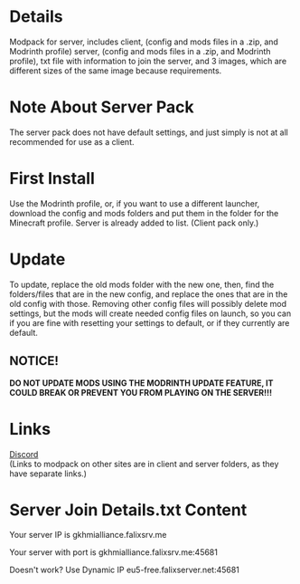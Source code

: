 # Details
Modpack for server, includes client, (config and mods files in a .zip, and Modrinth profile) server, (config and mods files in a .zip, and Modrinth profile), txt file with information to join the server, and 3 images, which are different sizes of the same image because requirements.
# Note About Server Pack
The server pack does not have default settings, and just simply is not at all recommended for use as a client.
# First Install
Use the Modrinth profile, or, if you want to use a different launcher, download the config and mods folders and put them in the folder for the Minecraft profile. Server is already added to list. (Client pack only.)
# Update
To update, replace the old mods folder with the new one, then, find the folders/files that are in the new config, and replace the ones that are in the old config with those. Removing other config files will possibly delete mod settings, but the mods will create needed config files on launch, so you can if you are fine with resetting your settings to default, or if they currently are default.
## NOTICE!
**DO NOT UPDATE MODS USING THE MODRINTH UPDATE FEATURE, IT COULD BREAK OR PREVENT YOU FROM PLAYING ON THE SERVER!!!**
# Links
[Discord](https://discord.gg/AwJvGzH)  
(Links to modpack on other sites are in client and server folders, as they have separate links.)
# Server Join Details.txt Content
Your server IP is
gkhmialliance.falixsrv.me

Your server with port is
gkhmialliance.falixsrv.me:45681

Doesn't work? Use Dynamic IP
eu5-free.falixserver.net:45681
